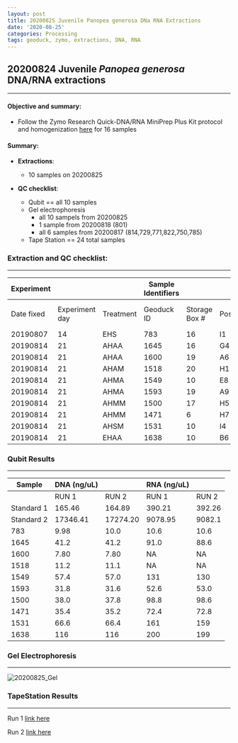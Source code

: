 ```yaml
---
layout: post
title: 20200825 Juvenile Panopea generosa DNa RNA Extractions
date: '2020-08-25'
categories: Processing
tags: geoduck, zymo, extractions, DNA, RNA
---
```

## 20200824 Juvenile *Panopea generosa* DNA/RNA extractions
----------

#### **Objective and summary:**

- Follow the Zymo Research Quick-DNA/RNA MiniPrep Plus Kit protocol and homogenization [here](https://github.com/SamGurr/SamJGurr_Lab_Notebook/blob/master/_posts/2020-08-19-Updated-protocol-DNA-RNA-Extraction-of-geoduck-samples-(Zymo-kit).md) for 16 samples


#### Summary:
  - **Extractions**:
    - 10 samples on 20200825

  - **QC checklist**:
      - Qubit == all 10 samples
      - Gel electrophoresis
          - all 10 sampels from 20200825
          - 1 sample from 20200818 (801)
          - all 6 samples from 20200817 (814,729,771,822,750,785)
      - Tape Station == 24 total samples


### **Extraction and QC checklist:**
----------

| Experiment  | | | Sample Identifiers | | | Extraction and QC | | |  |
| ---| --- |  --- | --- | ---| --- | --- | --- | --- | --- |
| Date fixed | Experiment day | Treatment | Geoduck ID | Storage Box # | Position | Extraction Date | Qubit completed (Y/N) | Gel completed (Y/N) | TapeStation completed (Y/N) |
| 20190807 | 14 | EHS  | 783  | 16 | I1 | 20200825  | Y | Y | Y |
| 20190814 | 21 | AHAA | 1645 | 16  | G4 | 20200825 | Y | Y | Y |
| 20190814 | 21 | AHAA | 1600 | 19  | A6 | 20200825 | Y | Y | Y |
| 20190814 | 21 | AHAM | 1518 | 20 | H1 | 20200825  | Y | Y | Y |
| 20190814 | 21 | AHMA | 1549 | 10  | E8 | 20200825 | Y | Y | Y |
| 20190814 | 21 | AHMA | 1593 | 19 | A9 | 20200825  | Y | Y | Y |
| 20190814 | 21 | AHMM | 1500 | 17 | H5 | 20200825  | Y | Y | Y |
| 20190814 | 21 | AHMM | 1471 | 6  | H7 | 20200825  | Y | Y | Y |
| 20190814 | 21 | AHSM | 1531 | 10 | I4 | 20200825  | Y | Y | Y |
| 20190814 | 21 | EHAA | 1638 | 10 | B6 | 20200825  | Y | Y | Y |

### Qubit Results
----------

| Sample      | DNA (ng/uL)  |              |   RNA (ng/uL) 	|                |
| ------      | -----------  |       -      |  -------------  |        -       |
|             |    RUN 1     |     RUN 2    |      RUN 1      |     RUN 2      |
| Standard 1 	|    165.46    |    164.89    |      390.21   	|     392.26     |
| Standard 2 	|   17346.41   |   17274.20   |     9078.95   	|     9082.1     |
| 783        	|     9.98     |     10.0     |      10.6      	|      10.6      |
| 1645       	|     41.2     |     41.2     |      91.0      	|      88.6      |
| 1600       	|     7.80     |     7.80     |      NA       	|     NA         |
| 1518       	|     11.2     |     11.1     |      NA       	|      NA        |
| 1549       	|     57.4     |     57.0     |      131      	|      130       |
| 1593       	|     31.8     |     31.6     |      52.6      	|      53.0      |
| 1500       	|     38.0     |     37.8     |      98.8     	|      98.6      |
| 1471       	|     35.4     |     35.2     |      72.4     	|      72.8      |
| 1531       	|     66.6     |     66.4     |      161      	|      159       |
| 1638       	|     116      |     116      |      200      	|      199       |

### Gel Electrophoresis
----------

![20200825_Gel](https://samgurr.github.io/SamJGurr_Lab_Notebook/images/20200825_Gel.jpg "gel_20200825")


### TapeStation Results
----------

Run 1 [link here](https://github.com/SamGurr/SamJGurr_Lab_Notebook/blob/master/images/2020-08-25-16.41.23.pdf)

Run 2 [link here](https://github.com/SamGurr/SamJGurr_Lab_Notebook/blob/master/images/2020-08-25-16.59.50.pdf)
